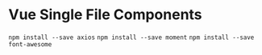 # Vue Single File Components
`npm install --save axios`
`npm install --save moment`
`npm install --save font-awesome`